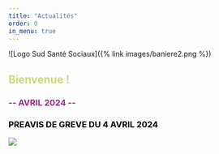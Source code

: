 ```yaml
---
title: "Actualités"
order: 0
in_menu: true
---
```

![Logo Sud Santé Sociaux]({% link images/baniere2.png %})

<p>
<h2><font color="#C5D97A">Bienvenue !</font></h2>
<p>
<p>
<p>
<h3><font color="#A02383">-- AVRIL 2024 --</font></h3>
<p>
<h3><font color="#000000">
PREAVIS DE GREVE DU 4 AVRIL 2024 
</font></h3>
<p>

<p>
<img src="https://sudsantesociauxucrm.github.io/section-ucrm/images/Tract_4_avril.png" /> 
